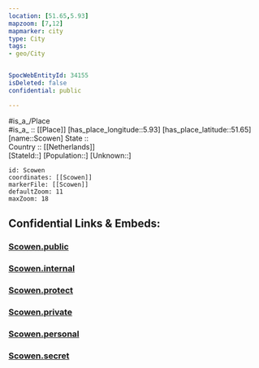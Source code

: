 ```yaml
---
location: [51.65,5.93] 
mapzoom: [7,12] 
mapmarker: city 
type: City
tags:
- geo/City


SpocWebEntityId: 34155
isDeleted: false
confidential: public

---
```

#is_a_/Place  
#is_a_ :: [[Place]] 
[has_place_longitude::5.93] 
[has_place_latitude::51.65] 
[name::Scowen] 
State ::  
Country :: [[Netherlands]]  
[StateId::] 
[Population::] 
[Unknown::] 


```leaflet
id: Scowen
coordinates: [[Scowen]] 
markerFile: [[Scowen]] 
defaultZoom: 11 
maxZoom: 18
```


## Confidential Links & Embeds: 

### [Scowen.public](/_public/\Earth\Continent\Europe\Europe~West\Netherlands\Provinces~Netherlands\Noord-Brabant\CityScowen.public.md) 

### [Scowen.internal](/_internal/\Earth\Continent\Europe\Europe~West\Netherlands\Provinces~Netherlands\Noord-Brabant\CityScowen.internal.md) 

### [Scowen.protect](/_protect/\Earth\Continent\Europe\Europe~West\Netherlands\Provinces~Netherlands\Noord-Brabant\CityScowen.protect.md) 

### [Scowen.private](/_private/\Earth\Continent\Europe\Europe~West\Netherlands\Provinces~Netherlands\Noord-Brabant\CityScowen.private.md) 

### [Scowen.personal](/_personal/\Earth\Continent\Europe\Europe~West\Netherlands\Provinces~Netherlands\Noord-Brabant\CityScowen.personal.md) 

### [Scowen.secret](/_secret/\Earth\Continent\Europe\Europe~West\Netherlands\Provinces~Netherlands\Noord-Brabant\CityScowen.secret.md)

